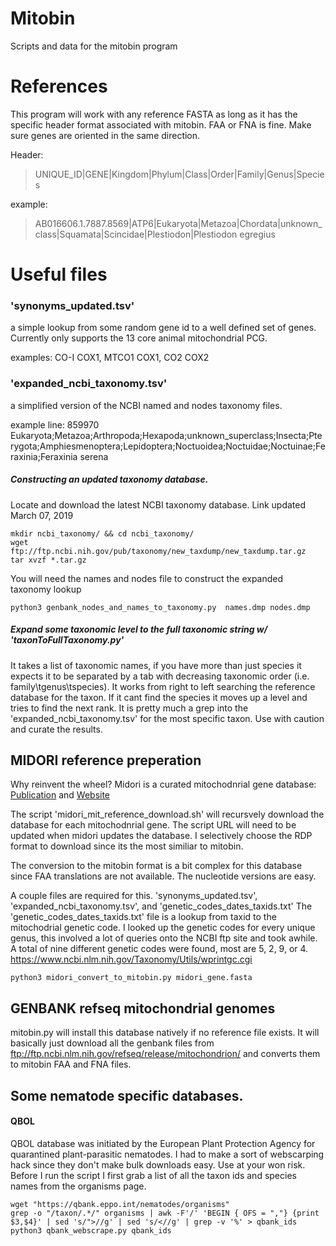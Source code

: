 # Mitobin
Scripts and data for the mitobin program



# References
This program will work with any reference FASTA as long as it has the specific header format associated with mitobin. FAA or FNA is fine. Make sure genes are oriented in the same direction.

Header:
>UNIQUE_ID|GENE|Kingdom|Phylum|Class|Order|Family|Genus|Species

example: 
>AB016606.1.7887.8569|ATP6|Eukaryota|Metazoa|Chordata|unknown_class|Squamata|Scincidae|Plestiodon|Plestiodon egregius

# Useful files
### 'synonyms_updated.tsv'
a simple lookup from some random gene id to a well defined set of genes. Currently only supports the 13 core animal mitochondrial PCG.

examples: CO-I COX1, MTCO1 COX1, CO2  COX2

### 'expanded_ncbi_taxonomy.tsv'
a simplified version of the NCBI named and nodes taxonomy files.

example line: 859970  Eukaryota;Metazoa;Arthropoda;Hexapoda;unknown_superclass;Insecta;Pterygota;Amphiesmenoptera;Lepidoptera;Noctuoidea;Noctuidae;Noctuinae;Feraxinia;Feraxinia serena

##### Constructing an updated taxonomy database.

Locate and download the latest NCBI taxonomy database. Link updated March 07, 2019
```
mkdir ncbi_taxonomy/ && cd ncbi_taxonomy/
wget ftp://ftp.ncbi.nih.gov/pub/taxonomy/new_taxdump/new_taxdump.tar.gz
tar xvzf *.tar.gz
```
You will need the names and nodes file to construct the expanded taxonomy lookup
```
python3 genbank_nodes_and_names_to_taxonomy.py  names.dmp nodes.dmp
```

##### Expand some taxonomic level to the full taxonomic string w/ 'taxonToFullTaxonomy.py'

It takes a list of taxonomic names, if you have more than just species it expects it to be separated by a tab with decreasing taxonomic order (i.e. family\tgenus\tspecies). It works from right to left searching the reference database for the taxon. If it cant find the species it moves up a level and tries to find the next rank. It is pretty much a grep into the 'expanded_ncbi_taxonomy.tsv' for the most specific taxon. Use with caution and curate the results.


## MIDORI reference preperation

Why reinvent the wheel? Midori is a curated mitochodnrial gene database: [Publication](https://academic.oup.com/bioinformatics/article/34/21/3753/5033384) and [Website](http://www.reference-midori.info/)

The script 'midori_mit_reference_download.sh' will recursvely download the database for each mitochodnrial gene. The script URL will need to be updated when midori updates the database. I selectively choose the RDP format to download since its the most similiar to mitobin.

The conversion to the mitobin format is a bit complex for this database since FAA translations are not available. The nucleotide versions are easy.

A couple files are required for this. 'synonyms_updated.tsv', 'expanded_ncbi_taxonomy.tsv', and 'genetic_codes_dates_taxids.txt'
The 'genetic_codes_dates_taxids.txt' file is a lookup from taxid to the mitochodrial genetic code. I looked up the genetic codes for every unique genus, this involved a lot of queries onto the NCBI ftp site and took awhile. A total of nine different genetic codes were found, most are 5, 2, 9, or 4. https://www.ncbi.nlm.nih.gov/Taxonomy/Utils/wprintgc.cgi

```
python3 midori_convert_to_mitobin.py midori_gene.fasta
```


## GENBANK refseq mitochondrial genomes

mitobin.py will install this database natively if no reference file exists. It will basically just download all the genbank files from ftp://ftp.ncbi.nlm.nih.gov/refseq/release/mitochondrion/ and converts them to mitobin FAA and FNA files.


## Some nematode specific databases.

#### QBOL
QBOL database was initiated by the European Plant Protection Agency for quarantined plant-parasitic nematodes. I had to make a sort of webscarping hack since they don't make bulk downloads easy. Use at your won risk. Before I run the script I first grab a list of all the taxon ids and species names from the organisms page.

```
wget "https://qbank.eppo.int/nematodes/organisms"
grep -o "/taxon/.*/" organisms | awk -F'/' 'BEGIN { OFS = ","} {print $3,$4}' | sed 's/">//g' | sed 's/<//g' | grep -v '%' > qbank_ids
python3 qbank_webscrape.py qbank_ids
```



